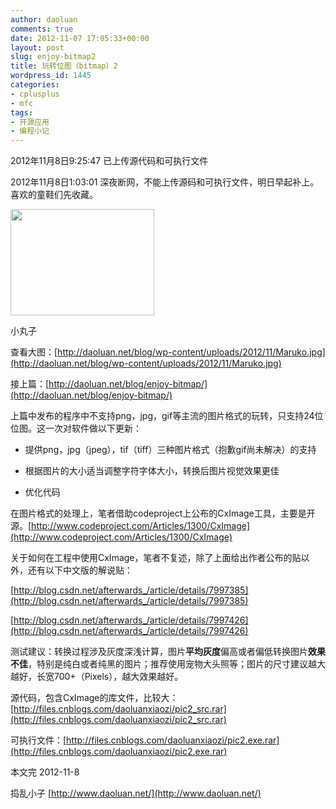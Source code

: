 ```yaml
---
author: daoluan
comments: true
date: 2012-11-07 17:05:33+00:00
layout: post
slug: enjoy-bitmap2
title: 玩转位图（bitmap）2
wordpress_id: 1445
categories:
- cplusplus
- mfc
tags:
- 开源应用
- 编程小记
---
```


2012年11月8日9:25:47 已上传源代码和可执行文件

2012年11月8日1:03:01 深夜断网，不能上传源码和可执行文件，明日早起补上。喜欢的童鞋们先收藏。

<div id="attachment_1454" class="wp-caption aligncenter" style="width: 240px"><a href="http://daoluan.net/blog/enjoy-bitmap2/maruko/" rel="attachment wp-att-1454"><img class=" wp-image-1454   " title="Maruko" src="http://daoluan.net/blog/wp-content/uploads/2012/11/Maruko.jpg" alt="" width="230" height="170"></a><p class="wp-caption-text">小丸子</p></div>


查看大图：[http://daoluan.net/blog/wp-content/uploads/2012/11/Maruko.jpg](http://daoluan.net/blog/wp-content/uploads/2012/11/Maruko.jpg)

接上篇：[http://daoluan.net/blog/enjoy-bitmap/](http://daoluan.net/blog/enjoy-bitmap/)

上篇中发布的程序中不支持png，jpg，gif等主流的图片格式的玩转，只支持24位位图。这一次对软件做以下更新：



	
  * 提供png，jpg（jpeg），tif（tiff）三种图片格式（抱歉gif尚未解决）的支持

	
  * 根据图片的大小适当调整字符字体大小，转换后图片视觉效果更佳

	
  * 优化代码


在图片格式的处理上，笔者借助codeproject上公布的CxImage工具，主要是开源。[http://www.codeproject.com/Articles/1300/CxImage](http://www.codeproject.com/Articles/1300/CxImage)

关于如何在工程中使用CxImage，笔者不复述，除了上面给出作者公布的贴以外，还有以下中文版的解说贴：

[http://blog.csdn.net/afterwards_/article/details/7997385](http://blog.csdn.net/afterwards_/article/details/7997385)

[http://blog.csdn.net/afterwards_/article/details/7997426](http://blog.csdn.net/afterwards_/article/details/7997426)

测试建议：转换过程涉及灰度深浅计算，图片**平均灰度**偏高或者偏低转换图片**效果不佳**，特别是纯白或者纯黑的图片；推荐使用宠物大头照等；图片的尺寸建议越大越好，长宽700+（Pixels），越大效果越好。

源代码，包含CxImage的库文件，比较大：[http://files.cnblogs.com/daoluanxiaozi/pic2_src.rar](http://files.cnblogs.com/daoluanxiaozi/pic2_src.rar)

可执行文件：[http://files.cnblogs.com/daoluanxiaozi/pic2.exe.rar](http://files.cnblogs.com/daoluanxiaozi/pic2.exe.rar)

本文完 2012-11-8

捣乱小子 [http://www.daoluan.net/](http://www.daoluan.net/)
